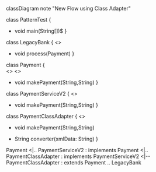 classDiagram
 note "New Flow using Class Adapter"

class PatternTest { 
+ void main(String[])$
}

class LegacyBank  { 
    <<Client>>
+ void process(Payment)
}

class Payment {      
<<interface>>
<<Target>>
+ void makePayment(String,String)
}

class PaymentServiceV2 { 
       <<Adaptee>>
+ void makePayment(String,String)
}

class PaymentClassAdapter { 
 <<Adapter>>
+ void makePayment(String,String)
- String converter(xmlData: String)
}

Payment <|.. PaymentServiceV2 : implements
Payment <|.. PaymentClassAdapter : implements
PaymentServiceV2 <|-- PaymentClassAdapter : extends
Payment .. LegacyBank

